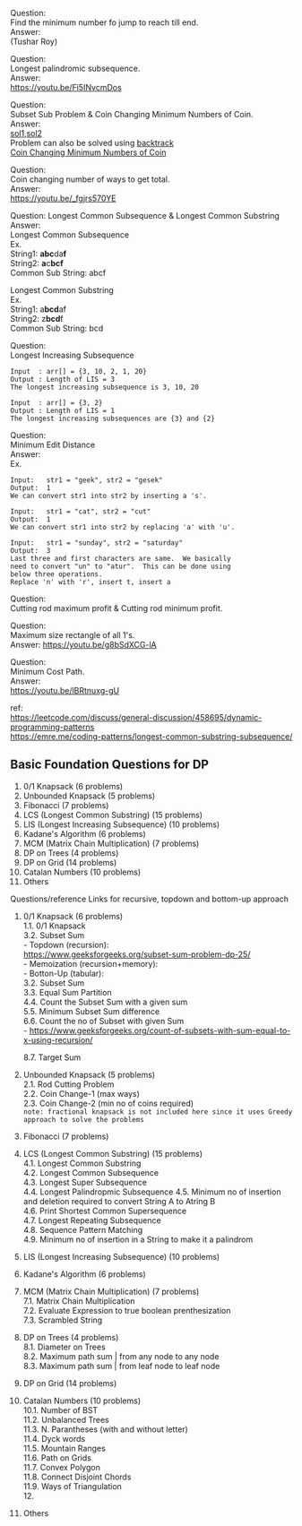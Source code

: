 Question:  
Find the minimum number fo jump to reach till end.  
Answer:  
(Tushar Roy)  


Question:  
Longest palindromic subsequence.  
Answer:  
https://youtu.be/Fi5INvcmDos  

Question:  
Subset Sub Problem & Coin Changing Minimum Numbers of Coin.  
Answer:  
[sol1](https://youtu.be/s6FhG--P7z0),[sol2](https://youtu.be/zKwwjAkaXLI)  
Problem can also be solved using [backtrack](https://github.com/PiyushMittl/java-TipsandTricks/blob/master/problemsolving-backtracking.md)     
[Coin Changing Minimum Numbers of Coin](https://youtu.be/Y0ZqKpToTic)  

Question:  
Coin changing number of ways to get total.  
Answer:  
https://youtu.be/_fgjrs570YE  

Question:
Longest Common Subsequence & Longest Common Substring  
Answer:  
Longest Common Subsequence  
Ex.  
String1: **abc**da**f**  
String2: **a**c**bcf**  
Common Sub String: abcf  

Longest Common Substring  
Ex.  
String1: a**bcd**af  
String2: z**bcd**f  
Common Sub String: bcd  

Question:  
Longest Increasing Subsequence  
```
Input  : arr[] = {3, 10, 2, 1, 20}
Output : Length of LIS = 3
The longest increasing subsequence is 3, 10, 20

Input  : arr[] = {3, 2}
Output : Length of LIS = 1
The longest increasing subsequences are {3} and {2}
```

Question:  
Minimum Edit Distance  
Answer:  
Ex.
```
Input:   str1 = "geek", str2 = "gesek"
Output:  1
We can convert str1 into str2 by inserting a 's'.

Input:   str1 = "cat", str2 = "cut"
Output:  1
We can convert str1 into str2 by replacing 'a' with 'u'.

Input:   str1 = "sunday", str2 = "saturday"
Output:  3
Last three and first characters are same.  We basically
need to convert "un" to "atur".  This can be done using
below three operations. 
Replace 'n' with 'r', insert t, insert a
```

Question:  
Cutting rod maximum profit & Cutting rod minimum profit.  

Question:  
Maximum size rectangle of all 1's.  
Answer:
https://youtu.be/g8bSdXCG-lA  

Question:  
Minimum Cost Path.  
Answer:  
https://youtu.be/lBRtnuxg-gU  

ref:  
https://leetcode.com/discuss/general-discussion/458695/dynamic-programming-patterns  
https://emre.me/coding-patterns/longest-common-substring-subsequence/  



## Basic Foundation Questions for DP  

1. 0/1 Knapsack (6 problems)  
2. Unbounded Knapsack (5 problems)  
3. Fibonacci (7 problems)  
4. LCS (Longest Common Substring) (15 problems)  
5. LIS (Longest Increasing Subsequence) (10 problems)  
6. Kadane's Algorithm (6 problems)  
7. MCM (Matrix Chain Multiplication) (7 problems)  
8. DP on Trees (4 problems)  
9. DP on Grid (14 problems)  
10. Catalan Numbers (10 problems)  
11. Others  

Questions/reference Links for recursive, topdown and bottom-up approach  
1. 0/1 Knapsack (6 problems)  
    1.1. 0/1 Knapsack  
    3.2. Subset Sum  
            - Topdown (recursion):  
              https://www.geeksforgeeks.org/subset-sum-problem-dp-25/  
            - Memoization (recursion+memory):  
            - Botton-Up (tabular):  
    3.2. Subset Sum  
    3.3. Equal Sum Partition  
    4.4. Count the Subset Sum with a given sum  
    5.5. Minimum Subset Sum difference  
    6.6. Count the no of Subset with given Sum  
            - https://www.geeksforgeeks.org/count-of-subsets-with-sum-equal-to-x-using-recursion/  
            
    8.7. Target Sum  
2. Unbounded Knapsack (5 problems)  
    2.1. Rod Cutting Problem  
    2.2. Coin Change-1 (max ways)  
    2.3. Coin Change-2 (min no of coins required)   
    ``note: fractional knapsack is not included here since it uses Greedy approach to solve the problems``  
3. Fibonacci (7 problems)  
4. LCS (Longest Common Substring) (15 problems)  
    4.1. Longest Common Substring  
    4.2. Longest Common Subsequence  
    4.3. Longest Super Subsequence  
    4.4. Longest Palindropmic Subsequence
    4.5. Minimum no of insertion and deletion required to convert String A to Atring B  
    4.6. Print Shortest Common Supersequence  
    4.7. Longest Repeating Subsequence  
    4.8. Sequence Pattern Matching    
    4.9. Minimum no of insertion in a String to make it a palindrom  


5. LIS (Longest Increasing Subsequence) (10 problems)  
6. Kadane's Algorithm (6 problems)  
7. MCM (Matrix Chain Multiplication) (7 problems)  
    7.1. Matrix Chain Multiplication  
    7.2. Evaluate Expression to true boolean prenthesization  
    7.3. Scrambled String  

8. DP on Trees (4 problems)  
    8.1. Diameter on Trees  
    8.2. Maximum path sum | from any node to any node  
    8.3. Maximum path sum | from leaf node to leaf node    

9. DP on Grid (14 problems)  
10. Catalan Numbers (10 problems)  
    10.1. Number of BST  
    11.2. Unbalanced Trees  
    11.3. N. Parantheses (with and without letter)  
    11.4. Dyck words  
    11.5. Mountain Ranges  
    11.6. Path on Grids  
    11.7. Convex Polygon  
    11.8. Connect Disjoint Chords  
    11.9. Ways of Triangulation  
    12.

11. Others  


